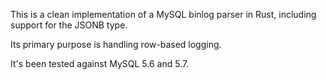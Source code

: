 This is a clean implementation of a MySQL binlog parser in Rust, including support for the JSONB type.

Its primary purpose is handling row-based logging.

It's been tested against MySQL 5.6 and 5.7.
